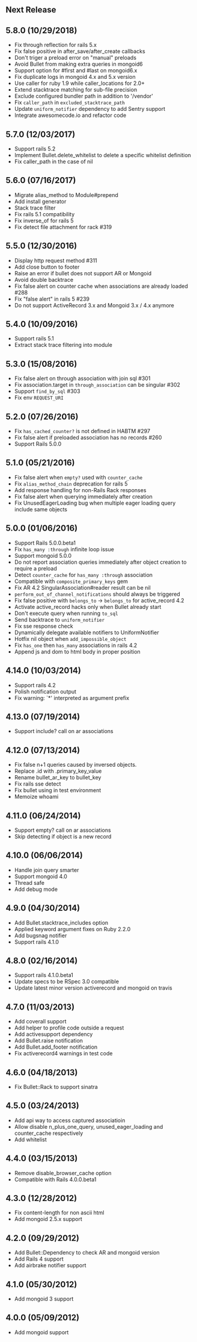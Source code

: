 ## Next Release

## 5.8.0 (10/29/2018)

* Fix through reflection for rails 5.x
* Fix false positive in after_save/after_create callbacks
* Don't triger a preload error on "manual" preloads
* Avoid Bullet from making extra queries in mongoid6
* Support option for #first and #last on mongoid6.x
* Fix duplicate logs in mongoid 4.x and 5.x version
* Use caller for ruby 1.9 while caller_locations for 2.0+
* Extend stacktrace matching for sub-file precision
* Exclude configured bundler path in addition to '/vendor'
* Fix `caller_path` in `excluded_stacktrace_path`
* Update `uniform_notifier` dependency to add Sentry support
* Integrate awesomecode.io and refactor code

## 5.7.0 (12/03/2017)

* Support rails 5.2
* Implement Bullet.delete_whitelist to delete a specific whitelist definition
* Fix caller_path in the case of nil

## 5.6.0 (07/16/2017)

* Migrate alias_method to Module#prepend
* Add install generator
* Stack trace filter
* Fix rails 5.1 compatibility
* Fix inverse_of for rails 5
* Fix detect file attachment for rack #319

## 5.5.0 (12/30/2016)

* Display http request method #311
* Add close button to footer
* Raise an error if bullet does not support AR or Mongoid
* Avoid double backtrace
* Fix false alert on counter cache when associations are already loaded #288
* Fix "false alert" in rails 5 #239
* Do not support ActiveRecord 3.x and Mongoid 3.x / 4.x anymore

## 5.4.0 (10/09/2016)

* Support rails 5.1
* Extract stack trace filtering into module

## 5.3.0 (15/08/2016)

* Fix false alert on through association with join sql #301
* Fix association.target in `through_association` can be singular #302
* Support `find_by_sql` #303
* Fix env `REQUEST_URI`

## 5.2.0 (07/26/2016)

* Fix `has_cached_counter?` is not defined in HABTM #297
* Fix false alert if preloaded association has no records #260
* Support Rails 5.0.0

## 5.1.0 (05/21/2016)

* Fix false alert when `empty?` used with `counter_cache`
* Fix `alias_method_chain` deprecation for rails 5
* Add response handling for non-Rails Rack responses
* Fix false alert when querying immediately after creation
* Fix UnusedEagerLoading bug when multiple eager loading query include same objects

## 5.0.0 (01/06/2016)

* Support Rails 5.0.0.beta1
* Fix `has_many :through` infinite loop issue
* Support mongoid 5.0.0
* Do not report association queries immediately after object creation to
  require a preload
* Detect `counter_cache` for `has_many :through` association
* Compatible with `composite_primary_keys` gem
* Fix AR 4.2 SingularAssociation#reader result can be nil
* `perform_out_of_channel_notifications` should always be triggered
* Fix false positive with `belongs_to` -> `belongs_to` for active\_record 4.2
* Activate active\_record hacks only when Bullet already start
* Don't execute query when running `to_sql`
* Send backtrace to `uniform_notifier`
* Fix sse response check
* Dynamically delegate available notifiers to UniformNotifier
* Hotfix nil object when `add_impossible_object`
* Fix `has_one` then `has_many` associations in rails 4.2
* Append js and dom to html body in proper position

## 4.14.0 (10/03/2014)

* Support rails 4.2
* Polish notification output
* Fix warning: `*' interpreted as argument prefix

## 4.13.0 (07/19/2014)

* Support include? call on ar associations

## 4.12.0 (07/13/2014)

* Fix false n+1 queries caused by inversed objects.
* Replace .id with .primary_key_value
* Rename bullet_ar_key to bullet_key
* Fix rails sse detect
* Fix bullet using in test environment
* Memoize whoami

## 4.11.0 (06/24/2014)

* Support empty? call on ar associations
* Skip detecting if object is a new record

## 4.10.0 (06/06/2014)

* Handle join query smarter
* Support mongoid 4.0
* Thread safe
* Add debug mode

## 4.9.0 (04/30/2014)

* Add Bullet.stacktrace_includes option
* Applied keyword argument fixes on Ruby 2.2.0
* Add bugsnag notifier
* Support rails 4.1.0

## 4.8.0 (02/16/2014)

* Support rails 4.1.0.beta1
* Update specs to be RSpec 3.0 compatible
* Update latest minor version activerecord and mongoid on travis

## 4.7.0 (11/03/2013)

* Add coverall support
* Add helper to profile code outside a request
* Add activesupport dependency
* Add Bullet.raise notification
* Add Bullet.add_footer notification
* Fix activerecord4 warnings in test code

## 4.6.0 (04/18/2013)

* Fix Bullet::Rack to support sinatra

## 4.5.0 (03/24/2013)

* Add api way to access captured associatioin
* Allow disable n_plus_one_query, unused_eager_loading and counter_cache respectively
* Add whitelist

## 4.4.0 (03/15/2013)

* Remove disable_browser_cache option
* Compatible with Rails 4.0.0.beta1

## 4.3.0 (12/28/2012)

* Fix content-length for non ascii html
* Add mongoid 2.5.x support

## 4.2.0 (09/29/2012)

* Add Bullet::Dependency to check AR and mongoid version
* Add Rails 4 support
* Add airbrake notifier support

## 4.1.0 (05/30/2012)

* Add mongoid 3 support

## 4.0.0 (05/09/2012)

* Add mongoid support
